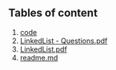 ## Tables of content
1. [code](./code)
1. [LinkedList - Questions.pdf](./LinkedList%20-%20Questions.pdf)
1. [LinkedList.pdf](./LinkedList.pdf)
1. [readme.md](./readme.md)
